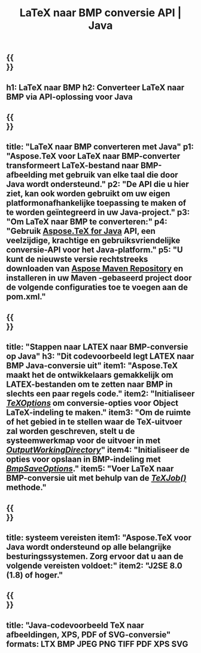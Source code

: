 ﻿---
translation: true
template: /_templates/_conversion-child-java.md
title: LaTeX naar BMP conversie API | Java
description: LaTeX naar BMP conversie functionaliteit. Integreer deze on-premise Java-bibliotheek in uw project of gebruik platformonafhankelijke applicaties om LaTeX naar BMP te converteren.
keywords: latex naar bmp api java, latex2bmp integreren
url: /java/conversion/latex-to-bmp/
family: tex
platformtag: java
feature: conversion
informat: LATEX
outformat: BMP
otherformats: XPS JPEG PDF TIFF
---

{{<section banner>}}
---
h1: LaTeX naar BMP
h2: Converteer LaTeX naar BMP via API-oplossing voor Java
---

{{<section overview>}}
---
title: "LaTeX naar BMP converteren met Java"
p1: "Aspose.TeX voor LaTeX naar BMP-converter transformeert LaTeX-bestand naar BMP-afbeelding met gebruik van elke taal die door Java wordt ondersteund."
p2: "De API die u hier ziet, kan ook worden gebruikt om uw eigen platformonafhankelijke toepassing te maken of te worden geïntegreerd in uw Java-project."
p3: "Om LaTeX naar BMP te converteren:"
p4: "Gebruik [Aspose.TeX for Java](https://products.aspose.com/tex/java) API, een veelzijdige, krachtige en gebruiksvriendelijke conversie-API voor het Java-platform."
p5: "U kunt de nieuwste versie rechtstreeks downloaden van [Aspose Maven Repository](https://repository.aspose.com/tex/) en installeren in uw Maven -gebaseerd project door de volgende configuraties toe te voegen aan de pom.xml."
---

{{<section feature1>}}
---
title: "Stappen naar LATEX naar BMP-conversie op Java"
h3: "Dit codevoorbeeld legt LATEX naar BMP Java-conversie uit"
item1: "Aspose.TeX maakt het de ontwikkelaars gemakkelijk om LATEX-bestanden om te zetten naar BMP in slechts een paar regels code."
item2: "Initialiseer [*TeXOptions*](https://reference.aspose.com/tex/java/com.aspose.tex/TeXOptions) om conversie-opties voor Object LaTeX-indeling te maken."
item3: "Om de ruimte of het gebied in te stellen waar de TeX-uitvoer zal worden geschreven, stelt u de systeemwerkmap voor de uitvoer in met [*OutputWorkingDirectory*](https://reference.aspose.com/tex/java/com.aspose.tex/TeXOptions#getOutputWorkingDirectory--)"
item4: "Initialiseer de opties voor opslaan in BMP-indeling met [*BmpSaveOptions*](https://reference.aspose.com/tex/java/com.aspose.tex.rendering/BmpSaveOptions)."
item5: "Voer LaTeX naar BMP-conversie uit met behulp van de [*TeXJob()*](https://reference.aspose.com/tex/java/com.aspose.tex/TeXJob) methode."
---

{{<section feature2>}}
---
title: systeem vereisten
item1: "Aspose.TeX voor Java wordt ondersteund op alle belangrijke besturingssystemen. Zorg ervoor dat u aan de volgende vereisten voldoet:"
item2: "J2SE 8.0 (1.8) of hoger."
---

{{<section widget>}}
---
title: "Java-codevoorbeeld TeX naar afbeeldingen, XPS, PDF of SVG-conversie"
formats: LTX BMP JPEG PNG TIFF PDF XPS SVG
---